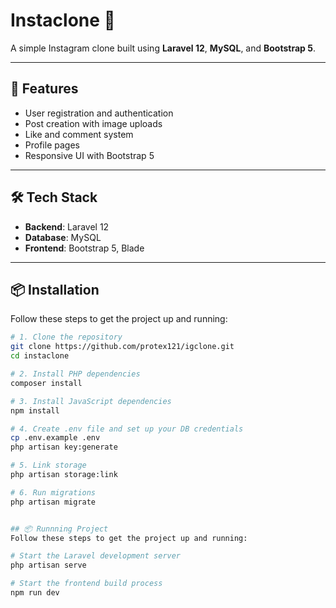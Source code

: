 # Instaclone 📸

A simple Instagram clone built using **Laravel 12**, **MySQL**, and **Bootstrap 5**.

---

## 🚀 Features

- User registration and authentication
- Post creation with image uploads
- Like and comment system
- Profile pages
- Responsive UI with Bootstrap 5

---

## 🛠 Tech Stack

- **Backend**: Laravel 12
- **Database**: MySQL
- **Frontend**: Bootstrap 5, Blade

---

## 📦 Installation

Follow these steps to get the project up and running:

```bash
# 1. Clone the repository
git clone https://github.com/protex121/igclone.git
cd instaclone

# 2. Install PHP dependencies
composer install

# 3. Install JavaScript dependencies
npm install

# 4. Create .env file and set up your DB credentials
cp .env.example .env
php artisan key:generate

# 5. Link storage
php artisan storage:link

# 6. Run migrations
php artisan migrate


## 📦 Runnning Project
Follow these steps to get the project up and running:

# Start the Laravel development server
php artisan serve

# Start the frontend build process
npm run dev
